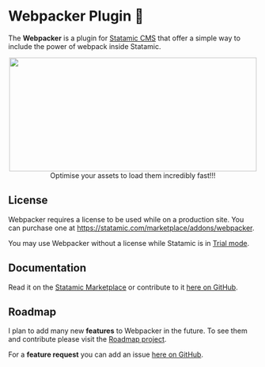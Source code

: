 # Webpacker Plugin 🚀

The **Webpacker** is a plugin for [Statamic CMS](https://statamic.com) that offer a simple way to include the power of webpack inside Statamic.

<p align="center">
  <img width="500" height="230" src="https://media.giphy.com/media/U6aCZCeO5dOta/giphy.gif">
  <br>
  Optimise your assets to load them incredibly fast!!!
</p>

## License

Webpacker requires a license to be used while on a production site.
You can purchase one at https://statamic.com/marketplace/addons/webpacker.

You may use Webpacker without a license while Statamic is in [Trial mode](https://docs.statamic.com/knowledge-base/trial-mode).

## Documentation

Read it on the [Statamic Marketplace](https://statamic.com/marketplace/addons/webpacker/docs) or contribute to it [here on GitHub](DOCUMENTATION.md).

## Roadmap

I plan to add many new **features** to Webpacker in the future. To see them and contribute please visit the [Roadmap project](https://github.com/jimblue/statamic-addon-webpacker/projects/1).

For a **feature request** you can add an issue [here on GitHub](https://github.com/jimblue/statamic-addon-webpacker/issues).
